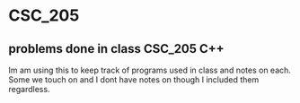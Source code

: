 # CSC_205
problems done in class CSC_205 C++
----------------------------------
Im am using this to keep track of programs used in class and notes on each. Some we touch on and I dont have notes
on though I included them regardless.
